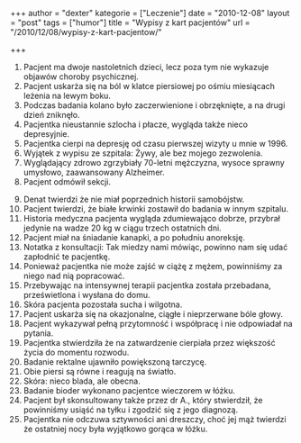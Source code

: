 +++
author = "dexter"
kategorie = ["Leczenie"]
date = "2010-12-08"
layout = "post"
tags = ["humor"]
title = "Wypisy z kart pacjentów"
url = "/2010/12/08/wypisy-z-kart-pacjentow/"

+++

1. Pacjent ma dwoje nastoletnich dzieci, lecz poza tym nie wykazuje objawów choroby psychicznej.
  2. Pacjent uskarża się na ból w klatce piersiowej po ośmiu miesiącach leżenia na lewym boku.
  3. Podczas badania kolano było zaczerwienione i obrzęknięte, a na drugi dzień zniknęło.
  4. Pacjentka nieustannie szlocha i płacze, wygląda także nieco depresyjnie.
  5. Pacjentka cierpi na depresję od czasu pierwszej wizyty u mnie w 1996.
  6. Wyjątek z wypisu ze szpitala: Żywy, ale bez mojego zezwolenia.
  7. Wyglądający zdrowo zgrzybiały 70-letni mężczyzna, wysoce sprawny umysłowo, zaawansowany Alzheimer.
  8. Pacjent odmówił sekcji.
<!--more-->

  9. Denat twierdzi że nie miał poprzednich historii samobójstw.
 10. Pacjent twierdzi, że białe krwinki zostawił do badania w innym szpitalu.
 11. Historia medyczna pacjenta wygląda zdumiewająco dobrze, przybrał jedynie na wadze 20 kg w ciągu trzech ostatnich dni.
 12. Pacjent miał na śniadanie kanapki, a po południu anoreksję.
 13. Notatka z konsultacji: Tak miedzy nami mówiąc, powinno nam się udać zapłodnić te pacjentkę.
 14. Ponieważ pacjentka nie może zajść w ciążę z mężem, powinniśmy za niego nad nią popracować.
 15. Przebywając na intensywnej terapii pacjentka została przebadana, prześwietlona i wysłana do domu.
 16. Skóra pacjenta pozostała sucha i wilgotna.
 17. Pacjent uskarża się na okazjonalne, ciągłe i nieprzerwane bóle głowy.
 18. Pacjent wykazywał pełną przytomność i współpracę i nie odpowiadał na pytania.
 19. Pacjentka stwierdziła że na zatwardzenie cierpiała przez większość życia do momentu rozwodu.
 20. Badanie rektalne ujawniło powiększoną tarczycę.
 21. Obie piersi są równe i reagują na światło.
 22. Skóra: nieco blada, ale obecna.
 23. Badanie bioder wykonano pacjentce wieczorem w łóżku.
 24. Pacjent był skonsultowany także przez dr A., który stwierdził, że powinniśmy usiąść na tyłku i zgodzić się z jego diagnozą.
 25. Pacjentka nie odczuwa sztywności ani dreszczy, choć jej mąż twierdzi że ostatniej nocy była wyjątkowo gorąca w łóżku.